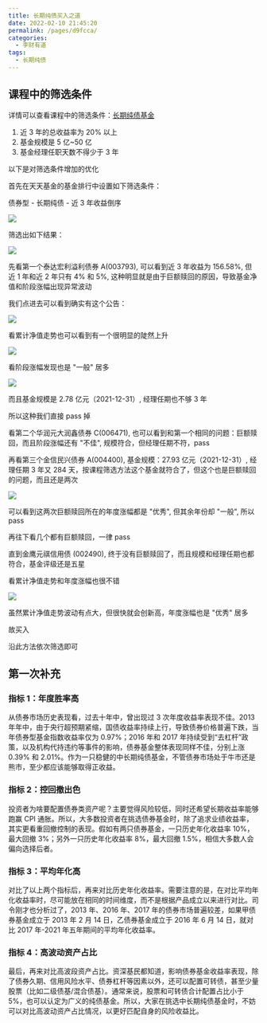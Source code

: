 ```yaml
---
title: 长期纯债买入之道
date: 2022-02-10 21:45:20
permalink: /pages/d9fcca/
categories:
  - 李财有道
tags:
  - 长期纯债
---
```


## 课程中的筛选条件

详情可以查看课程中的筛选条件：[长期纯债基金](https://golden-axe.vercel.app/pages/ab3bd8/)

1. 近 3 年的总收益率为 20% 以上
2. 基金规模是 5 亿~50 亿
3. 基金经理任职天数不得少于 3 年

以下是对筛选条件增加的优化

首先在天天基金的基金排行中设置如下筛选条件：

债券型 - 长期纯债 - 近 3 年收益倒序

![](../.vuepress/public/img/money-sense/000.png)

筛选出如下结果：

![](../.vuepress/public/img/money-sense/001.png)

先看第一个泰达宏利溢利债券 A(003793), 可以看到近 3 年收益为 156.58%, 但近 1 年和近 2 年只有 4% 和 5%, 这种明显就是由于巨额赎回的原因，导致基金净值和阶段涨幅出现异常波动

我们点进去可以看到确实有这个公告：

![](../.vuepress/public/img/money-sense/002.png)

看累计净值走势也可以看到有一个很明显的陡然上升

![](../.vuepress/public/img/money-sense/003.png)

看阶段涨幅发现也是 "一般" 居多

![](../.vuepress/public/img/money-sense/004.png)

而且基金规模是 2.78 亿元（2021-12-31）, 经理任期也不够 3 年

所以这种我们直接 pass 掉

看第二个华润元大润鑫债券 C(006471), 也可以看到和第一个相同的问题：巨额赎回，而且阶段涨幅还有 "不佳", 规模符合，但经理任期不符，pass

再看第三个金信民兴债券 A(004400), 基金规模：27.93 亿元（2021-12-31）, 经理任期 3 年又 284 天，按课程筛选方法这个基金就符合了，但这个也是巨额赎回的问题，而且还是两次

![](../.vuepress/public/img/money-sense/005.png)

可以看到这两次巨额赎回所在的年度涨幅都是 "优秀", 但其余年份却 "一般", 所以 pass

再往下看几个都有巨额赎回，一律 pass

直到金鹰元祺信用债 (002490), 终于没有巨额赎回了，而且规模和经理任期也都符合，基金评级还是五星

看累计净值走势和年度涨幅也很不错

![](../.vuepress/public/img/money-sense/006.png)

虽然累计净值走势波动有点大，但很快就会创新高，年度涨幅也是 "优秀" 居多

故买入

沿此方法依次筛选即可

## 第一次补充

### 指标 1：年度胜率高

从债券市场历史表现看，过去十年中，曾出现过 3 次年度收益率表现不佳。2013 年年中，由于央行超预期紧缩，国债收益率持续上行，导致债券价格普遍下跌，当年债券型基金指数收益率仅为 0.97%；2016 年和 2017 年持续受到“去杠杆”政策，以及机构代持违约等事件的影响，债券基金整体表现同样不佳，分别上涨 0.39% 和 2.01%。作为一只稳健的中长期纯债基金，不管债券市场处于牛市还是熊市，至少都应该能够取得正收益。

### 指标 2：控回撤出色

投资者为啥要配置债券类资产呢？主要觉得风险较低，同时还希望长期收益率能够跑赢 CPI 通胀。所以，大多数投资者在挑选债券基金时，除了追求业绩收益率，其实更看重回撤控制的表现。假如有两只债券基金，一只历史年化收益率 10%，最大回撤 3%；另外一只历史年化收益率 8%，最大回撤 1.5%，相信大多数人会偏向选择后者。

### 指标 3：平均年化高

对比了以上两个指标后，再来对比历史年化收益率。需要注意的是，在对比平均年化收益率时，尽可能放在相同的时间维度，而不是根据产品成立以来进行对比。司令刚才也分析过了，2013 年、2016 年、2017 年的债券市场普遍较差，如果甲债券基金成立于 2013 年 2 月 14 日，乙债券基金成立于 2016 年 6 月 14 日，就对比 2017 年-2021 年五年期间的平均年化收益率。

### 指标 4：高波动资产占比

最后，再来对比高波段资产占比。资深基民都知道，影响债券基金收益率表现，除了债券久期、信用风险水平、债券杠杆等因素以外，还可以配置可转债，甚至少量股票（比如二级债基/混合债基）。通常来说，股票和可转债合计配置占比小于 5%，也可以认定为广义的纯债基金。所以，大家在挑选中长期纯债基金时，不妨可以对比高波动资产占比情况，以更好匹配自身的风险收益比。
